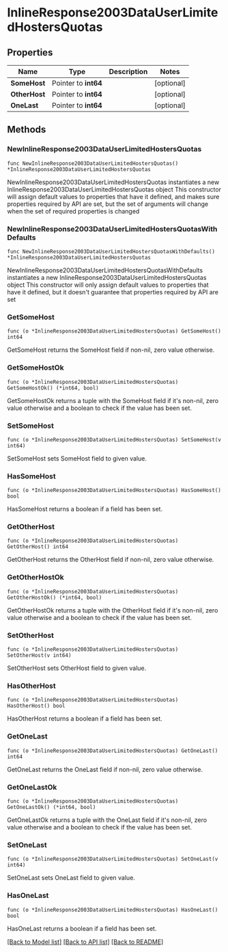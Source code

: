 # InlineResponse2003DataUserLimitedHostersQuotas

## Properties

Name | Type | Description | Notes
------------ | ------------- | ------------- | -------------
**SomeHost** | Pointer to **int64** |  | [optional] 
**OtherHost** | Pointer to **int64** |  | [optional] 
**OneLast** | Pointer to **int64** |  | [optional] 

## Methods

### NewInlineResponse2003DataUserLimitedHostersQuotas

`func NewInlineResponse2003DataUserLimitedHostersQuotas() *InlineResponse2003DataUserLimitedHostersQuotas`

NewInlineResponse2003DataUserLimitedHostersQuotas instantiates a new InlineResponse2003DataUserLimitedHostersQuotas object
This constructor will assign default values to properties that have it defined,
and makes sure properties required by API are set, but the set of arguments
will change when the set of required properties is changed

### NewInlineResponse2003DataUserLimitedHostersQuotasWithDefaults

`func NewInlineResponse2003DataUserLimitedHostersQuotasWithDefaults() *InlineResponse2003DataUserLimitedHostersQuotas`

NewInlineResponse2003DataUserLimitedHostersQuotasWithDefaults instantiates a new InlineResponse2003DataUserLimitedHostersQuotas object
This constructor will only assign default values to properties that have it defined,
but it doesn't guarantee that properties required by API are set

### GetSomeHost

`func (o *InlineResponse2003DataUserLimitedHostersQuotas) GetSomeHost() int64`

GetSomeHost returns the SomeHost field if non-nil, zero value otherwise.

### GetSomeHostOk

`func (o *InlineResponse2003DataUserLimitedHostersQuotas) GetSomeHostOk() (*int64, bool)`

GetSomeHostOk returns a tuple with the SomeHost field if it's non-nil, zero value otherwise
and a boolean to check if the value has been set.

### SetSomeHost

`func (o *InlineResponse2003DataUserLimitedHostersQuotas) SetSomeHost(v int64)`

SetSomeHost sets SomeHost field to given value.

### HasSomeHost

`func (o *InlineResponse2003DataUserLimitedHostersQuotas) HasSomeHost() bool`

HasSomeHost returns a boolean if a field has been set.

### GetOtherHost

`func (o *InlineResponse2003DataUserLimitedHostersQuotas) GetOtherHost() int64`

GetOtherHost returns the OtherHost field if non-nil, zero value otherwise.

### GetOtherHostOk

`func (o *InlineResponse2003DataUserLimitedHostersQuotas) GetOtherHostOk() (*int64, bool)`

GetOtherHostOk returns a tuple with the OtherHost field if it's non-nil, zero value otherwise
and a boolean to check if the value has been set.

### SetOtherHost

`func (o *InlineResponse2003DataUserLimitedHostersQuotas) SetOtherHost(v int64)`

SetOtherHost sets OtherHost field to given value.

### HasOtherHost

`func (o *InlineResponse2003DataUserLimitedHostersQuotas) HasOtherHost() bool`

HasOtherHost returns a boolean if a field has been set.

### GetOneLast

`func (o *InlineResponse2003DataUserLimitedHostersQuotas) GetOneLast() int64`

GetOneLast returns the OneLast field if non-nil, zero value otherwise.

### GetOneLastOk

`func (o *InlineResponse2003DataUserLimitedHostersQuotas) GetOneLastOk() (*int64, bool)`

GetOneLastOk returns a tuple with the OneLast field if it's non-nil, zero value otherwise
and a boolean to check if the value has been set.

### SetOneLast

`func (o *InlineResponse2003DataUserLimitedHostersQuotas) SetOneLast(v int64)`

SetOneLast sets OneLast field to given value.

### HasOneLast

`func (o *InlineResponse2003DataUserLimitedHostersQuotas) HasOneLast() bool`

HasOneLast returns a boolean if a field has been set.


[[Back to Model list]](../README.md#documentation-for-models) [[Back to API list]](../README.md#documentation-for-api-endpoints) [[Back to README]](../README.md)


